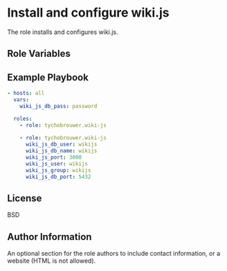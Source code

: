 Install and configure wiki.js
=========

The role installs and configures wiki.js.

Role Variables
--------------

Example Playbook
----------------

```yaml
- hosts: all
  vars:
    wiki_js_db_pass: password

  roles:
    - role: tychobrouwer.wiki-js
      
    - role: tychobrouwer.wiki-js
      wiki_js_db_user: wikijs
      wiki_js_db_name: wikijs
      wiki_js_port: 3000
      wiki_js_user: wikijs
      wiki_js_group: wikijs
      wiki_js_db_port: 5432
```

License
-------

BSD

Author Information
------------------

An optional section for the role authors to include contact information, or a website (HTML is not allowed).
